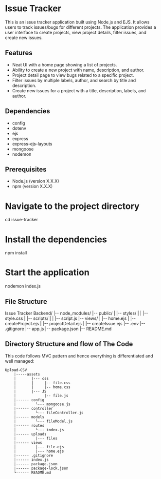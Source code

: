 # Issue Tracker

This is an issue tracker application built using Node.js and EJS. It allows users to track issues/bugs for different projects. The application provides a user interface to create projects, view project details, filter issues, and create new issues.

## Features

- Neat UI with a home page showing a list of projects.
- Ability to create a new project with name, description, and author.
- Project detail page to view bugs related to a specific project.
- Filter issues by multiple labels, author, and search by title and description.
- Create new issues for a project with a title, description, labels, and author.

## Dependencies
- config
- dotenv
- ejs
- express
- express-ejs-layouts
- mongoose
- nodemon

## Prerequisites

- Node.js (version X.X.X)
- npm (version X.X.X)

# Navigate to the project directory
cd issue-tracker

# Install the dependencies
npm install

# Start the application
nodemon index.js

## File Structure
Issue Tracker Backend/
|-- node_modules/
|-- public/
|   |-- styles/
|   |   |-- style.css
|   |-- scripts/
|   |   |-- script.js
|-- views/
|   |-- home.ejs
|   |-- createProject.ejs
|   |-- projectDetail.ejs
|   |-- createIssue.ejs
|-- .env
|-- .gitignore
|-- app.js
|-- package.json
|-- README.md


## Directory Structure and flow of The Code

This code follows MVC pattern and hence everything is differentiated and well managed:

    Upload-CSV
        |-----assets
        |       |--- css
        |       |     |-- file.css
        |       |     |-- home.css
        |       |--- JS
        |             |-- file.js
        |------ config
        |         └--- mongoose.js
        |------ controller
        |         └--- fileController.js
        |------ models
        |         └--- fileModel.js
        |------ routes
        |         └--- index.js
        |------ uploads
        |         |--- files
        |------ views
        |         |--- file.ejs
        |         |--- home.ejs
        |------ .gitignore
        |------ index.js
        |------ package.json
        |------ package-lock.json
        └------ README.md

<!-- CONTRIBUTING -->
